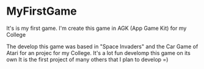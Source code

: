 # MyFirstGame
It's is my first game. I'm create  this game in   AGK (App Game Kit) for my College


The develop this game was based in "Space Invaders" and the Car Game of Atari for an projec for my College. It's a lot fun develomp this game
on its own
It is the first project of many others that I plan to develop =)
